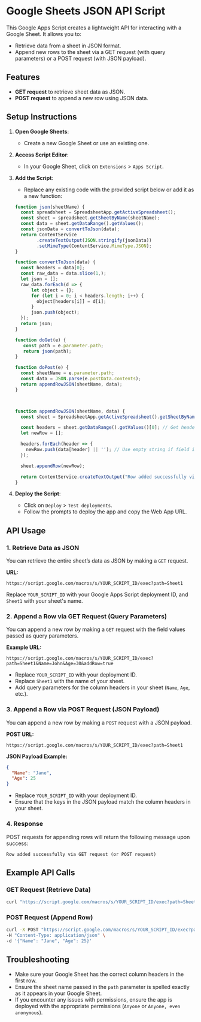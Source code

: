 # Google Sheets JSON API Script

This Google Apps Script creates a lightweight API for interacting with a Google Sheet. It allows you to:
- Retrieve data from a sheet in JSON format.
- Append new rows to the sheet via a GET request (with query parameters) or a POST request (with JSON payload).

## Features
- **GET request** to retrieve sheet data as JSON.
- **POST request** to append a new row using JSON data.

## Setup Instructions

1. **Open Google Sheets**:
   - Create a new Google Sheet or use an existing one.

2. **Access Script Editor**:
   - In your Google Sheet, click on `Extensions` > `Apps Script`.
   
3. **Add the Script**:
   - Replace any existing code with the provided script below or add it as a new function:
   
   ```javascript
   function json(sheetName) {
     const spreadsheet = SpreadsheetApp.getActiveSpreadsheet();
     const sheet = spreadsheet.getSheetByName(sheetName);
     const data = sheet.getDataRange().getValues();
     const jsonData = convertToJson(data);
     return ContentService
           .createTextOutput(JSON.stringify(jsonData))
           .setMimeType(ContentService.MimeType.JSON);
   }

   function convertToJson(data) {
     const headers = data[0];
     const raw_data = data.slice(1,);
     let json = [];
     raw_data.forEach(d => {
         let object = {};
         for (let i = 0; i < headers.length; i++) {
           object[headers[i]] = d[i];
         }
         json.push(object);
     });
     return json;
   }

   function doGet(e) {
      const path = e.parameter.path;
      return json(path);
   }

   function doPost(e) {
     const sheetName = e.parameter.path;
     const data = JSON.parse(e.postData.contents);
     return appendRowJSON(sheetName, data);
   }



   function appendRowJSON(sheetName, data) {
     const sheet = SpreadsheetApp.getActiveSpreadsheet().getSheetByName(sheetName);

     const headers = sheet.getDataRange().getValues()[0]; // Get headers
     let newRow = [];

     headers.forEach(header => {
       newRow.push(data[header] || ''); // Use empty string if field is missing
     });

     sheet.appendRow(newRow);

     return ContentService.createTextOutput("Row added successfully via POST request");
   }
   ```

4. **Deploy the Script**:
   - Click on `Deploy` > `Test deployments`.
   - Follow the prompts to deploy the app and copy the Web App URL.

## API Usage

### 1. **Retrieve Data as JSON**
You can retrieve the entire sheet’s data as JSON by making a `GET` request.

**URL:**
```
https://script.google.com/macros/s/YOUR_SCRIPT_ID/exec?path=Sheet1
```

Replace `YOUR_SCRIPT_ID` with your Google Apps Script deployment ID, and `Sheet1` with your sheet's name.

### 2. **Append a Row via GET Request (Query Parameters)**
You can append a new row by making a `GET` request with the field values passed as query parameters.

**Example URL:**
```
https://script.google.com/macros/s/YOUR_SCRIPT_ID/exec?path=Sheet1&Name=John&Age=30&addRow=true
```

- Replace `YOUR_SCRIPT_ID` with your deployment ID.
- Replace `Sheet1` with the name of your sheet.
- Add query parameters for the column headers in your sheet (`Name`, `Age`, etc.).

### 3. **Append a Row via POST Request (JSON Payload)**
You can append a new row by making a `POST` request with a JSON payload.

**POST URL:**
```
https://script.google.com/macros/s/YOUR_SCRIPT_ID/exec?path=Sheet1
```

**JSON Payload Example:**
```json
{
  "Name": "Jane",
  "Age": 25
}
```

- Replace `YOUR_SCRIPT_ID` with your deployment ID.
- Ensure that the keys in the JSON payload match the column headers in your sheet.

### 4. **Response**
POST requests for appending rows will return the following message upon success:
```
Row added successfully via GET request (or POST request)
```

## Example API Calls

### GET Request (Retrieve Data)
```bash
curl "https://script.google.com/macros/s/YOUR_SCRIPT_ID/exec?path=Sheet1"
```


### POST Request (Append Row)
```bash
curl -X POST "https://script.google.com/macros/s/YOUR_SCRIPT_ID/exec?path=Sheet1" \
-H "Content-Type: application/json" \
-d '{"Name": "Jane", "Age": 25}'
```

## Troubleshooting

- Make sure your Google Sheet has the correct column headers in the first row.
- Ensure the sheet name passed in the `path` parameter is spelled exactly as it appears in your Google Sheet.
- If you encounter any issues with permissions, ensure the app is deployed with the appropriate permissions (`Anyone` or `Anyone, even anonymous`).

